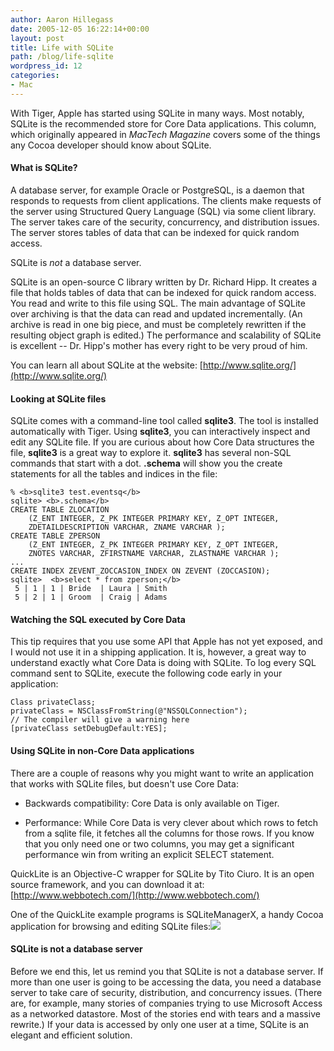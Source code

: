 ```yaml
---
author: Aaron Hillegass
date: 2005-12-05 16:22:14+00:00
layout: post
title: Life with SQLite
path: /blog/life-sqlite
wordpress_id: 12
categories:
- Mac
---
```


With Tiger, Apple has started using SQLite in many ways.  Most notably, SQLite is the recommended store for Core Data applications. This column, which originally appeared in _MacTech Magazine_ covers some of the things any Cocoa developer should know about SQLite.



<!-- more -->



#### What is SQLite?





A database server, for example Oracle or PostgreSQL, is a daemon that responds to requests from client applications.  The clients make requests of the server using Structured Query Language (SQL) via some client library. The server takes care of the security, concurrency, and distribution issues. The server stores tables of data that can be indexed for quick random access.





SQLite is _not_ a database server.





SQLite is an open-source C library written by Dr. Richard Hipp.  It creates a file that holds tables of data that can be indexed for quick random access. You read and write to this file using SQL.  The main advantage of SQLite over archiving is that the data can read and updated incrementally.  (An archive is read in one big piece, and must be completely rewritten if the resulting object graph is edited.)  The performance and scalability of SQLite is excellent -- Dr. Hipp's mother has every right to be very proud of him.





You can learn all about SQLite at the website: [http://www.sqlite.org/](http://www.sqlite.org/)





#### Looking at SQLite files





SQLite comes with a command-line tool called **sqlite3**. The tool is installed automatically with Tiger. Using **sqlite3**, you can interactively inspect and edit any SQLite file.  If you are curious about how Core Data structures the file, **sqlite3** is a great way to explore it. **sqlite3** has several non-SQL commands that start with a dot.  **.schema** will show you the create statements for all the tables and indices in the file:





    % <b>sqlite3 test.eventsq</b>
    sqlite> <b>.schema</b>
    CREATE TABLE ZLOCATION
        (Z_ENT INTEGER, Z_PK INTEGER PRIMARY KEY, Z_OPT INTEGER,
        ZDETAILDESCRIPTION VARCHAR, ZNAME VARCHAR );
    CREATE TABLE ZPERSON
        (Z_ENT INTEGER, Z_PK INTEGER PRIMARY KEY, Z_OPT INTEGER,
        ZNOTES VARCHAR, ZFIRSTNAME VARCHAR, ZLASTNAME VARCHAR );
    ...
    CREATE INDEX ZEVENT_ZOCCASION_INDEX ON ZEVENT (ZOCCASION);
    sqlite>  <b>select * from zperson;</b>
     5 | 1 | 1 | Bride  | Laura | Smith
     5 | 2 | 1 | Groom  | Craig | Adams






#### Watching the SQL executed by Core Data





This tip requires that you use some API that Apple has not yet exposed, and I would not use it in a shipping application.  It is, however, a great way to understand exactly what Core Data is doing with SQLite.  To log every SQL command sent to SQLite,  execute the following code early in your application:





    Class privateClass;
    privateClass = NSClassFromString(@"NSSQLConnection");
    // The compiler will give a warning here
    [privateClass setDebugDefault:YES];






#### Using SQLite in non-Core Data applications





There are a couple of reasons why you might want to write an application that works with SQLite files, but doesn't use Core Data:




  * Backwards compatibility:  Core Data is only available on Tiger.


  * Performance: While Core Data is very clever about which rows to fetch from a sqlite file, it fetches all the columns for those rows.  If you know that you only need one or two columns,  you may get a significant performance win from writing an explicit SELECT statement.








QuickLite is an Objective-C wrapper for SQLite by Tito Ciuro.  It is an open source framework, and you can download it at: [http://www.webbotech.com/](http://www.webbotech.com/)





One of the QuickLite example programs is SQLiteManagerX, a handy Cocoa application for browsing and editing SQLite files:![](images/managerx.png)





#### SQLite is not a database server





Before we end this, let us remind you that SQLite is not a database server.  If more than one user is going to be accessing the data, you need a database server to take care of security, distribution, and concurrency issues.  (There are, for example, many stories of companies trying to use Microsoft Access as a networked datastore.  Most of the stories end with tears and a massive rewrite.)  If your data is accessed by only one user at a time,  SQLite is an elegant and efficient solution.
